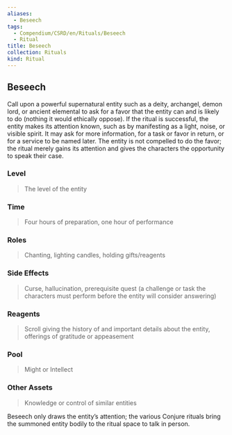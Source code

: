 ```yaml
---
aliases:
  - Beseech
tags:
  - Compendium/CSRD/en/Rituals/Beseech
  - Ritual
title: Beseech
collection: Rituals
kind: Ritual
---
```

## Beseech  
Call upon a powerful supernatural entity such as a deity, archangel, demon lord, or ancient elemental to ask for a favor that the entity can and is likely to do (nothing it would ethically oppose). If the ritual is successful, the entity makes its attention known, such as by manifesting as a light, noise, or visible spirit. It may ask for more information, for a task or favor in return, or for a service to be named later. The entity is not compelled to do the favor; the ritual merely gains its attention and gives the characters the opportunity to speak their case.   
  
### Level   
>The level of the entity   
### Time   
>Four hours of preparation, one hour of performance   
### Roles    
>Chanting, lighting candles, holding gifts/reagents   
### Side Effects    
>Curse, hallucination, prerequisite quest (a challenge or task the characters must perform before the entity will consider answering)   
### Reagents    
>Scroll giving the history of and important details about the entity, offerings of gratitude or appeasement   
### Pool   
>Might or Intellect   
### Other Assets   
>Knowledge or control of similar entities  
  
Beseech only draws the entity’s attention; the various Conjure rituals bring the summoned entity bodily to the ritual space to talk in person.  
